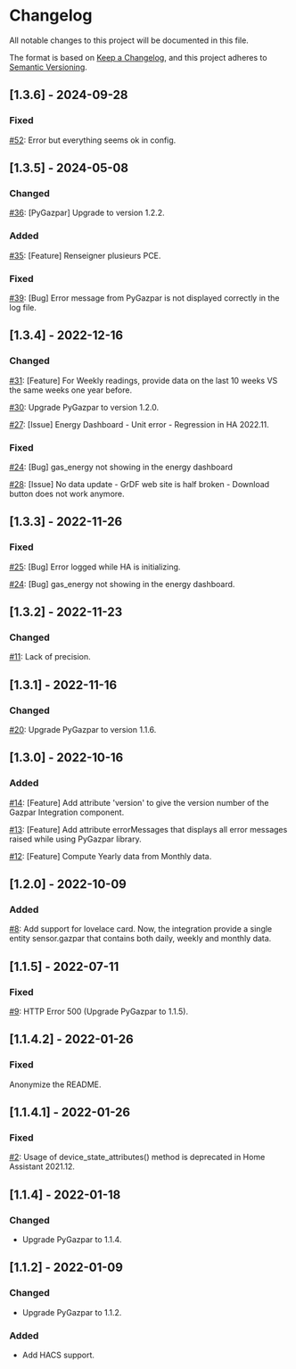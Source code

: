 # Changelog
All notable changes to this project will be documented in this file.

The format is based on [Keep a Changelog](https://keepachangelog.com/en/1.0.0/),
and this project adheres to [Semantic Versioning](https://semver.org/spec/v2.0.0.html).

## [1.3.6] - 2024-09-28

### Fixed

[#52](https://github.com/ssenart/home-assistant-gazpar/issues/52): Error but everything seems ok in config.

## [1.3.5] - 2024-05-08

### Changed

[#36](https://github.com/ssenart/home-assistant-gazpar/issues/36): [PyGazpar] Upgrade to version 1.2.2.

### Added

[#35](https://github.com/ssenart/home-assistant-gazpar/issues/35): [Feature] Renseigner plusieurs PCE.

### Fixed

[#39](https://github.com/ssenart/home-assistant-gazpar/issues/39): [Bug] Error message from PyGazpar is not displayed correctly in the log file.

## [1.3.4] - 2022-12-16

### Changed

[#31](https://github.com/ssenart/home-assistant-gazpar/issues/31): [Feature] For Weekly readings, provide data on the last 10 weeks VS the same weeks one year before.

[#30](https://github.com/ssenart/home-assistant-gazpar/issues/30): Upgrade PyGazpar to version 1.2.0.

[#27](https://github.com/ssenart/home-assistant-gazpar/issues/27): [Issue] Energy Dashboard - Unit error - Regression in HA 2022.11.

### Fixed
[#24](https://github.com/ssenart/home-assistant-gazpar/issues/24): [Bug] gas_energy not showing in the energy dashboard

[#28](https://github.com/ssenart/home-assistant-gazpar/issues/28): [Issue] No data update - GrDF web site is half broken - Download button does not work anymore.

## [1.3.3] - 2022-11-26

### Fixed
[#25](https://github.com/ssenart/home-assistant-gazpar/issues/25): [Bug] Error logged while HA is initializing.

[#24](https://github.com/ssenart/home-assistant-gazpar/issues/24): [Bug] gas_energy not showing in the energy dashboard.

## [1.3.2] - 2022-11-23

### Changed
[#11](https://github.com/ssenart/home-assistant-gazpar/issues/11): Lack of precision.

## [1.3.1] - 2022-11-16

### Changed
[#20](https://github.com/ssenart/home-assistant-gazpar/issues/20): Upgrade PyGazpar to version 1.1.6.

## [1.3.0] - 2022-10-16

### Added
[#14](https://github.com/ssenart/home-assistant-gazpar/issues/14): [Feature] Add attribute 'version' to give the version number of the Gazpar Integration component.

[#13](https://github.com/ssenart/home-assistant-gazpar/issues/13): [Feature] Add attribute errorMessages that displays all error messages raised while using PyGazpar library.

[#12](https://github.com/ssenart/home-assistant-gazpar/issues/12): [Feature] Compute Yearly data from Monthly data.

## [1.2.0] - 2022-10-09

### Added
[#8](https://github.com/ssenart/home-assistant-gazpar/issues/8): Add support for lovelace card. Now, the integration provide a single entity sensor.gazpar that contains both daily, weekly and monthly data.

## [1.1.5] - 2022-07-11

### Fixed
[#9](https://github.com/ssenart/home-assistant-gazpar/issues/9): HTTP Error 500 (Upgrade PyGazpar to 1.1.5).

## [1.1.4.2] - 2022-01-26

### Fixed
Anonymize the README.

## [1.1.4.1] - 2022-01-26

### Fixed
[#2](https://github.com/ssenart/home-assistant-gazpar/issues/2): Usage of device_state_attributes() method is deprecated in Home Assistant 2021.12.

## [1.1.4] - 2022-01-18

### Changed
- Upgrade PyGazpar to 1.1.4.

## [1.1.2] - 2022-01-09

### Changed
- Upgrade PyGazpar to 1.1.2.

### Added
- Add HACS support.
